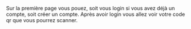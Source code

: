 Sur la première page vous pouez, soit vous login si vous avez déjà un compte, soit créer un compte. Après avoir login vous allez voir votre code qr que vous pourrez scanner.
